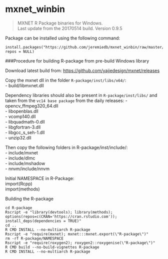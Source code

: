 # mxnet_winbin

> MXNET R Package binaries for Windows.  
> Last update from the 20170514 build. Version 0.9.5

Package can be installed using the following command: 

```
install.packages("https://github.com/jeremiedb/mxnet_winbin/raw/master/mxnet.zip", repos = NULL)
```

###Procedure for building R-package from pre-build Windows library

Download latest build from: https://github.com/yajiedesign/mxnet/releases

Copy the mxnet dll in the folder `R-package/inst/libs/x64/`:     
    - build/libmxnet.dll

Dependency libraries should also be present in `R-package/inst/libs/` and taken from the `vc14 base package` from the daily releases: 
    - opencv_ffmpeg320_64.dll  
    - libopenblas.dll  
    - vcomp140.dll  
    - libquadmath-0.dll  
    - libgfortran-3.dll  
    - libgcc_s_seh-1.dll  
    - unzip32.dll

Then copy the following folders in R-package/inst/include/:  
    - include/mxnet  
    - include/dlmc  
    - include/mshadow  
    - nnvm/include/nnvm

Initial NAMESPACE in R-Package:  
import(Rcpp)  
import(methods)

Building the R-package

```
cd R-package
Rscript -e "library(devtools); library(methods); options(repos=c(CRAN='https://cran.rstudio.com')); install_deps(dependencies = TRUE)"
cd ..
R CMD INSTALL --no-multiarch R-package
Rscript -e "require(mxnet); mxnet:::mxnet.export(\"R-package\")"
rm -rf R-package/NAMESPACE
Rscript -e "require(roxygen2); roxygen2::roxygenise(\"R-package\")"
R CMD build --no-build-vignettes R-package
R CMD INSTALL --no-multiarch R-package
```
